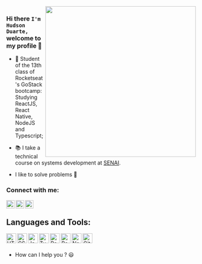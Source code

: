 <img align="right" width="400" src="https://hackernoon.com/images/f2px36fy.gif" />

### Hi there `I'm Hudson Duarte,` welcome to my profile 👋

- :rocket: Student of the 13th class of Rocketseat's GoStack bootcamp: Studying ReactJS, React Native, NodeJS and Typescript;
- :books: I take a technical course on systems development at [SENAI](http://senaiweb.fieb.org.br/senai2/cursos/desenvolvimento-de-sistemas).

- I like to solve problems :exploding_head:

### Connect with me: 
[<img align="left" alt="Hudson Duarte | LinkedIn" width="22px" src="https://cdn.jsdelivr.net/npm/simple-icons@v3/icons/linkedin.svg" />][linkedin]
[<img align="left" alt="Hudson Duarte | Github" width="22px" src="https://cdn.jsdelivr.net/npm/simple-icons@3.4.0/icons/github.svg" />][github]
[<img align="left" alt="Hudson Duarte | E-mail" width="22px" src="https://cdn.jsdelivr.net/npm/simple-icons@3.4.0/icons/microsoftoutlook.svg" />][outlook]

<br />

## Languages and Tools:
<a href="https://developer.mozilla.org/pt-BR/docs/Web/HTML/HTML5"> 
  <img align="left" alt="HTML5" width="26px" src="https://images.vexels.com/media/users/3/166383/isolated/preview/6024bc5746d7436c727825dc4fc23c22-html-programming-language-icon-by-vexels.png" /> 
</a>
<a href="https://www.w3.org/Style/CSS/Overview.en.html">
  <img align="left" alt="CSS3" width="26px" src="https://png.pngtree.com/png-vector/20190227/ourlarge/pngtree-vector-css-icon-png-image_708448.jpg" />
</a>
<a href="https://developer.mozilla.org/pt-BR/docs/Web/JavaScript">
  <img align="left" alt="JavaScript" width="26px" src="https://cdn.iconscout.com/icon/free/png-512/javascript-2038874-1720087.png" />
</a>
<a href="https://www.typescriptlang.org/">
  <img align="left" alt="Typescript" width="26px" src="https://upload.wikimedia.org/wikipedia/commons/thumb/4/4c/Typescript_logo_2020.svg/1200px-Typescript_logo_2020.svg.png"/>
</a>
<a href="https://pt-br.reactjs.org">
  <img align="left" alt="React JS" width="26px" src="https://cdn.jsdelivr.net/npm/simple-icons@3.4.0/icons/react.svg" />
</a>
<a href="https://reactnative.dev">
  <img align="left" alt="React Native" width="26px" src="https://library.kissclipart.com/20181008/qw/kissclipart-react-logo-transparent-background-clipart-react-co-f9507a1adbc3c5f3.jpg" />
</a>
<a href="https://nodejs.org/en/">
  <img align="left" alt="Node.js" width="26px" src="https://cdn.iconscout.com/icon/free/png-512/node-js-2-1174936.png" />
</a>
<a href="https://git-scm.com">
  <img align="left" alt="GitHub" width="26px" src="https://git-scm.com/images/logos/downloads/Git-Icon-1788C.png" />
</a>


<br />
<br />

- How can I help you ? :smiley:

[linkedin]: https://www.linkedin.com/in/huduarte/
[github]: https://github.com/huduarte
[outlook]: mailto:hudsoneeto@outlook.com
